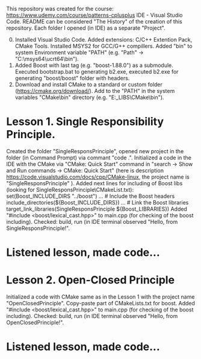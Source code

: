 This repository was created for the course: https://www.udemy.com/course/patterns-cplusplus
IDE - Visual Studio Code.
README can be considered "The History" of the creation of this repository.
Each folder I opened (in IDE) as a separate "Project".

0) Installed Visual Studio Code. Added extensions: C/C++ Extention Pack, CMake Tools. Installed MSYS2 for GCC/G++ compillers. Added "bin" to system Environment variable "PATH" (e.g. "Path" -> "C:\msys64\ucrt64\bin").
1) Added Boost with last tag (e.g. "boost-1.88.0") as a submodule. Executed bootstrap.bat to generating b2.exe, executed b2.exe for generating "boost/boost" folder with headers.
2) Download and install CMake to a standard or custom folder (https://cmake.org/download/). Add to the "PATH" in the system variables "CMake\bin" directory (e.g. "E:\_LIBS\CMake\bin").

Lesson 1. Single Responsibility Principle.
=======================================================================================
Created the folder "SingleResponsPrinciple", opened new project in the folder (in Command Prompt) via commant "code .". Initialized a code in the IDE with the CMake via "CMake: Quick Start" command in "search -> Show and Run commands -> CMake: Quick Start" (here is description https://code.visualstudio.com/docs/cpp/CMake-linux, the project name is "SingleResponsPrinciple" ).
Added next lines for including of Boost libs (looking for SingleResponsPrinciple\CMakeList.txt):
	set(Boost_INCLUDE_DIRS "../boost")
	...
	# Include the Boost headers
	include_directories(${Boost_INCLUDE_DIRS})
	...
	# Link the Boost libraries
	target_link_libraries(SingleResponsPrinciple ${Boost_LIBRARIES})
Added "#include <boost/lexical_cast.hpp>" to main.cpp (for checking of the boost including). Checked: build, run (in IDE terminal observed "Hello, from SingleResponsPrinciple!".

Listened lesson, made code...
=======================================================================================

Lesson 2. Open-Closed Principle
=======================================================================================
Initialized a code with CMake same as in the Lesson 1 with the project name "OpenClosedPrinciple".
Copy-paste part of CMakeLists.txt for boost.
Added "#include <boost/lexical_cast.hpp>" to main.cpp (for checking of the boost including). Checked: build, run (in IDE terminal observed "Hello, from OpenClosedPrinciple!".

Listened lesson, made code...
=======================================================================================
